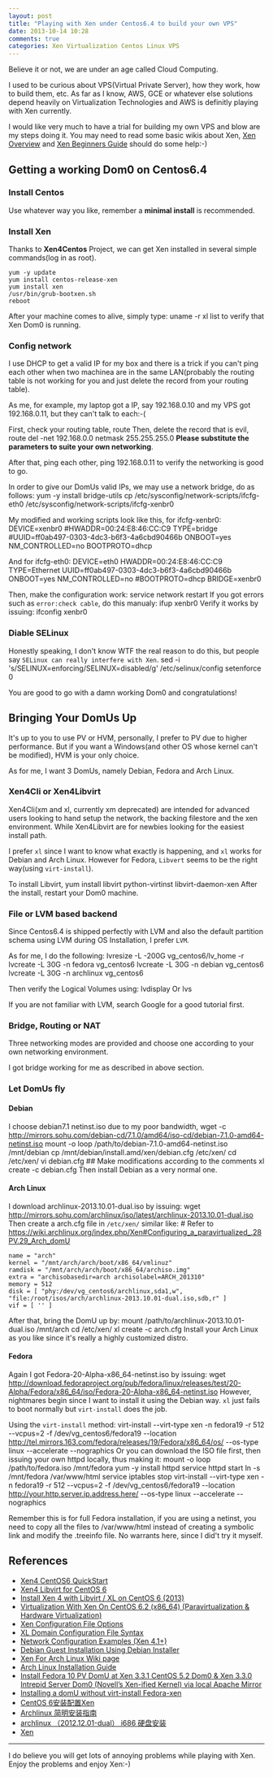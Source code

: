```yaml
---
layout: post
title: "Playing with Xen under Centos6.4 to build your own VPS"
date: 2013-10-14 10:28
comments: true
categories: Xen Virtualization Centos Linux VPS
---
```


Believe it or not, we are under an age called Cloud Computing.

I used to be curious about VPS(Virtual Private Server), how they work, how to build them, etc. As far as I know, AWS, GCE or whatever else solutions depend heavily on Virtualization Technologies and AWS is definitly playing with Xen currently. 

I would like very much to have a trial for building my own VPS and blow are my steps doing it. You may need to read some basic wikis about Xen, [Xen Overview](http://wiki.xen.org/wiki/Xen_Overview) and [Xen Beginners Guide](http://wiki.xen.org/wiki/Xen_Beginners_Guide) should do some help:-)

<!--more-->

## Getting a working Dom0 on Centos6.4
### Install Centos 
Use whatever way you like, remember a **minimal install** is recommended.

### Install Xen
Thanks to **Xen4Centos** Project, we can get Xen installed in several simple commands(log in as root).

    yum -y update
    yum install centos-release-xen
    yum install xen
    /usr/bin/grub-bootxen.sh
    reboot

After your machine comes to alive, simply type:
    uname -r
    xl list
to verify that Xen Dom0 is running.

### Config network
I use DHCP to get a valid IP for my box and there is a trick if you can't ping each other when two machinea are in the same LAN(probably the routing table is not working for you and just delete the record from your routing table). 

As me, for example, my laptop got a IP, say 192.168.0.10 and my VPS got 192.168.0.11, but they can't talk to each:-(

First, check your routing table,
    route
Then, delete the record that is evil,
    route del -net 192.168.0.0 netmask 255.255.255.0
**Please substitute the parameters to suite your own networking**.

After that, ping each other,
    ping 192.168.0.11
to verify the networking is good to go.

In order to give our DomUs valid IPs, we may use a network bridge, do as follows:
    yum -y install bridge-utils
    cp /etc/sysconfig/network-scripts/ifcfg-eth0 /etc/sysconfig/network-scripts/ifcfg-xenbr0

My modified and working scripts look like this, for ifcfg-xenbr0:
    DEVICE=xenbr0
    #HWADDR=00:24:E8:46:CC:C9
    TYPE=bridge
    #UUID=ff0ab497-0303-4dc3-b6f3-4a6cbd90466b
    ONBOOT=yes
    NM_CONTROLLED=no
    BOOTPROTO=dhcp

And for ifcfg-eth0:
    DEVICE=eth0
    HWADDR=00:24:E8:46:CC:C9
    TYPE=Ethernet
    UUID=ff0ab497-0303-4dc3-b6f3-4a6cbd90466b
    ONBOOT=yes
    NM_CONTROLLED=no
    #BOOTPROTO=dhcp
    BRIDGE=xenbr0

Then, make the configuration work:
    service network restart
If you got errors such as `error:check cable`, do this manualy:
    ifup xenbr0
Verify it works by issuing:
    ifconfig xenbr0

### Diable SELinux
Honestly speaking, I don't know WTF the real reason to do this, but people say `SELinux can really interfere with Xen`.
    sed -i 's/SELINUX=enforcing/SELINUX=disabled/g' /etc/selinux/config
    setenforce 0

You are good to go with a damn working Dom0 and congratulations!

## Bringing Your DomUs Up
It's up to you to use PV or HVM, personally, I prefer to PV due to higher performance. But if you want a Windows(and other OS whose kernel can't be modified), HVM is your only choice.

As for me, I want 3 DomUs, namely Debian, Fedora and Arch Linux.

### Xen4Cli or Xen4Libvirt
Xen4Cli(xm and xl, currently xm deprecated) are intended for advanced users looking to hand setup the network, the backing filestore and the xen environment. While Xen4Libvirt are for newbies looking for the easiest install path.

I prefer `xl` since I want to know what exactly is happening, and `xl` works for Debian and Arch Linux. However for Fedora, `Libvert` seems to be the right way(using `virt-install`).

To install Libvirt,
    yum install libvirt python-virtinst libvirt-daemon-xen
After the install, restart your Dom0 machine.

### File or LVM based backend
Since Centos6.4 is shipped perfectly with LVM and also the default partition schema using LVM during OS Installation, I prefer `LVM`.

As for me, I do the following:
    lvresize -L -200G vg_centos6/lv_home -r
    lvcreate -L 30G -n fedora vg_centos6
    lvcreate -L 30G -n debian vg_centos6
    lvcreate -L 30G -n archlinux vg_centos6

Then verify the Logical Volumes using:
    lvdisplay
Or
    lvs


If you are not familiar with LVM, search Google for a good tutorial first.

### Bridge, Routing or NAT
Three networking modes are provided and choose one according to your own networking environment.

I got bridge working for me as described in above section.

### Let DomUs fly
#### Debian
I choose debian7.1 netinst.iso due to my poor bandwidth,
    wget -c http://mirrors.sohu.com/debian-cd/7.1.0/amd64/iso-cd/debian-7.1.0-amd64-netinst.iso
    mount -o loop /path/to/debian-7.1.0-amd64-netinst.iso /mnt/debian
    cp /mnt/debian/install.amd/xen/debian.cfg /etc/xen/
    cd /etc/xen/
    vi debian.cfg  ## Make modifications according to the comments
    xl create -c debian.cfg
Then install Debian as a very normal one.

#### Arch Linux
I download archlinux-2013.10.01-dual.iso by issuing:
    wget http://mirrors.sohu.com/archlinux/iso/latest/archlinux-2013.10.01-dual.iso
Then create a arch.cfg file in `/etc/xen/` similar like:
    # Refer to https://wiki.archlinux.org/index.php/Xen#Configuring_a_paravirtualized_.28PV.29_Arch_domU

    name = "arch"
    kernel = "/mnt/arch/arch/boot/x86_64/vmlinuz"
    ramdisk = "/mnt/arch/arch/boot/x86_64/archiso.img"
    extra = "archisobasedir=arch archisolabel=ARCH_201310"
    memory = 512
    disk = [ "phy:/dev/vg_centos6/archlinux,sda1,w", "file:/root/isos/arch/archlinux-2013.10.01-dual.iso,sdb,r" ]
    vif = [ '' ]
After that, bring the DomU up by:
    mount /path/to/archlinux-2013.10.01-dual.iso /mnt/arch
    cd /etc/xen/
    xl create -c arch.cfg
Install your Arch Linux as you like since it's really a highly customized distro.

#### Fedora
Again I got Fedora-20-Alpha-x86_64-netinst.iso by issuing:
    wget http://download.fedoraproject.org/pub/fedora/linux/releases/test/20-Alpha/Fedora/x86_64/iso/Fedora-20-Alpha-x86_64-netinst.iso
However, nightmares begin since I want to install it using the Debian way. `xl` just fails to boot normally but `virt-install` does the job.

Using the `virt-install` method:
    virt-install --virt-type xen -n fedora19 -r 512 --vcpus=2 -f /dev/vg_centos6/fedora19 --location http://tel.mirrors.163.com/fedora/releases/19/Fedora/x86_64/os/ --os-type linux --accelerate --nographics
Or you can download the ISO file first, then issuing your own httpd locally, thus making it:
    mount -o loop /path/to/fedora.iso /mnt/fedora
    yum -y install httpd
    service httpd start
    ln -s /mnt/fedora /var/www/html
    service iptables stop
    virt-install --virt-type xen -n fedora19 -r 512 --vcpus=2 -f /dev/vg_centos6/fedora19 --location http://your.http.server.ip.address.here/ --os-type linux --accelerate --nographics

Remember this is for full Fedora installation, if you are using a netinst, you need to copy all the files to /var/www/html instead of creating a symbolic link and modify the .treeinfo file. No warrants here, since I did't try it myself.

## References
*   [Xen4 CentOS6 QuickStart](http://wiki.centos.org/HowTos/Xen/Xen4QuickStart)
*   [Xen4 Libvirt for CentOS 6](http://wiki.centos.org/HowTos/Xen/Xen4QuickStart/Xen4Libvirt)
*   [Install Xen 4 with Libvirt / XL on CentOS 6 (2013)](http://drewsymo.com/cloud-computing/install-xen-on-centos-and-create-a-fedora-debian-vm/)
*   [Virtualization With Xen On CentOS 6.2 (x86_64) (Paravirtualization & Hardware Virtualization)](http://www.howtoforge.com/virtualization-with-xen-on-centos-6.2-x86_64-paravirtualization-and-hardware-virtualization)
*   [Xen Configuration File Options](http://wiki.xen.org/wiki/Xen_Configuration_File_Options)
*   [XL Domain Configuration File Syntax](http://xenbits.xen.org/docs/unstable/man/xl.cfg.5.html)
*   [Network Configuration Examples (Xen 4.1+)](http://wiki.xen.org/wiki/Network_Configuration_Examples_(Xen_4.1%2B))
*   [Debian Guest Installation Using Debian Installer](http://wiki.xen.org/wiki/Debian_Guest_Installation_Using_Debian_Installer)
*   [Xen For Arch Linux Wiki page](https://wiki.archlinux.org/index.php/Xen)
*   [Arch Linux Installation Guide](https://wiki.archlinux.org/index.php/Installation_Guide)
*   [Install Fedora 10 PV DomU at Xen 3.3.1 CentOS 5.2 Dom0 & Xen 3.3.0 Intrepid Server Dom0 (Novell’s Xen-ified Kernel) via local Apache Mirror](http://bderzhavets.wordpress.com/2009/01/10/install-fedora-10-pv-domu-at-xen-331-centos-52-dom0-xen-330-intrepid-server-dom0-novells-xen-inified-kernel-via-local-apache-mirror/)
*   [Installing a domU without virt-install Fedora-xen](https://lists.fedoraproject.org/pipermail/xen/2012-November/005938.html)
*   [CentOS 6安装配置Xen](http://www.centos.bz/2012/03/centos-6-install-deploy-xen/)
*   [Archlinux 简明安装指南](http://www.cnblogs.com/hseagle/p/3299713.html)
*   [archlinux （2012.12.01-dual） i686 硬盘安装](http://blog.csdn.net/holdsky/article/details/8497764)
*   [Xen](http://en.wikipedia.org/wiki/Xen)

------
I do believe you will get lots of annoying problems while playing with Xen. Enjoy the problems and enjoy Xen:-)
